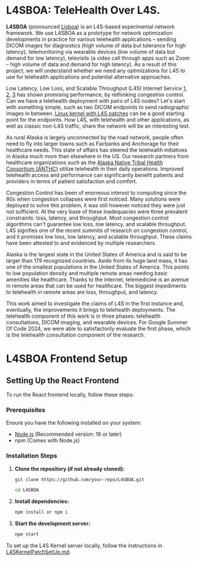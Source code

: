 # L4SBOA: TeleHealth Over L4S.

**L4SBOA** (pronounced [Lisboa](https://pt.wikipedia.org/wiki/Lisboa)) is an L4S-based experimental network framework. We use L4SBOA as a prototype for network optimization developments in practice for various telehealth applications – sending DICOM images for diagnostics (high volume of data but tolerance for high latency), telemonitoring via wearable devices (low volume of data but demand for low latency), televisits (a video call through apps such as Zoom – high volume of data and demand for high latency). As a result of this project, we will understand whether we need any optimizations for L4S to use for telehealth applications and potential alternative approaches. 

Low Latency, Low Loss, and Scalable Throughput (L4S) Internet Service [1](https://datatracker.ietf.org/doc/rfc9330/), [2](http://www.watersprings.org/pub/id/draft-ietf-tsvwg-l4s-arch-06.html), [3](http://www.ring.gr.jp/archives/doc/RFC/rfc9330.pdf) has shown promising performance, by rethinking congestion control. Can we have a telehealth deployment with pairs of L4S nodes? Let's start with something simple, such as two DICOM endpoints to send radiographic images in between. [Linux kernel with L4S patches](https://github.com/L4STeam/linux) can be a good starting point for the endpoints. How L4S, with telehealth and other applications, as well as classic non-L4S traffic, share the network will be an interesting test. 

As rural Alaska is largely unconnected by the road network, people often need to fly into larger towns such as Fairbanks and Anchorage for their healthcare needs. This state of affairs has steered the telehealth initiatives in Alaska much more than elsewhere in the US. Our research partners from healthcare organizations such as the [Alaska Native Tribal Health Consortium (ANTHC)](https://www.anthc.org/) utilize telehealth in their daily operations. Improved telehealth access and performance can significantly benefit patients and providers in terms of patient satisfaction and comfort.

Congestion Control has been of enormous interest to computing since the 80s when congestion collapses were first noticed. Many solutions were deployed to solve this problem, it was still however noticed they were just not sufficient. At the very base of these inadequacies were three prevalent constraints: loss, latency, and throughput. Most congestion control algorithms can't guarantee low loss, low latency, and scalable throughput. L4S signifies one of the recent summits of research on congestion control, and it promises low loss, low latency, and scalable throughput. These claims have been attested to and evidenced by multiple researchers. 

Alaska is the largest state in the United States of America and is said to be larger than 179 recognized countries. Aside from its huge land mass, it has one of the smallest populations in the United States of America. This points to low population density and multiple remote areas needing basic amenities like healthcare. Thanks to the internet, telemedicine is an avenue in remote areas that can be used for healthcare. The biggest impediments to telehealth in remote areas are loss, throughput, and latency.

This work aimed to investigate the claims of L4S in the first instance and, eventually, the improvements it brings to telehealth deployments. The telehealth component of this work is in three phases: telehealth consultations, DICOM imaging, and wearable devices. For Google Summer Of Code 2024, we were able to satisfactorily evaluate the first phase, which is the telehealth consultation component of the research.


# L4SBOA Frontend Setup

## Setting Up the React Frontend

To run the React frontend locally, follow these steps:

### Prerequisites
Ensure you have the following installed on your system:
- [Node.js](https://nodejs.org/) (Recommended version: 16 or later)
- npm (Comes with Node.js)

### Installation Steps
1. **Clone the repository (if not already cloned):**
   ```sh
   git clone https://github.com/your-repo/L4SBOA.git
   ```
   ```sh
   cd L4SBOA
   ```

2. **Install dependencies:**
   ```sh
   npm install or npm i
   ```

4. **Start the development server:**
   ```sh
   npm start
   ```
To set up the L4S Kernel server locally, follow the instructions in [L4SKernelPatchSetUp.md](./L4SkernelPatchSetUp.md).
